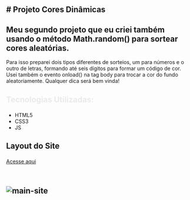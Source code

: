 ## <p> # Projeto Cores Dinâmicas</p>
## Meu segundo projeto que eu criei também usando o método Math.random() para sortear cores aleatórias.
Para isso preparei dois tipos diferentes de sorteios, um para números e o outro de letras, formando até seis dígitos para formar um código de cor.
Usei também o evento onload() na tag body para trocar a cor do fundo aleatoriamente.
Qualquer dica será bem vinda!
## <p style="color: #eaeaea; font-weight: bold;">Tecnologias Utilizadas:</p>
- HTML5
- CSS3
- JS

## <p>Layout do Site</p>
<a href="https://felipevianaa7.github.io/coresdinamicas/">Acesse aqui</a>

## <p style="width: 600px; height: 1200px; padding-top: 30px;">![main-site](https://user-images.githubusercontent.com/53532151/152465600-5cb52604-0c74-43c6-acec-ae9dd46dfb79.png)</p>

